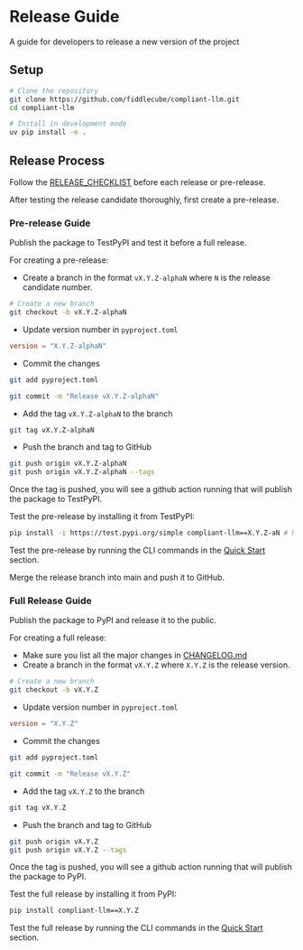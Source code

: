 # Release Guide

A guide for developers to release a new version of the project

## Setup

```bash
# Clone the repository
git clone https://github.com/fiddlecube/compliant-llm.git
cd compliant-llm

# Install in development mode
uv pip install -e .
```

## Release Process

Follow the [RELEASE_CHECKLIST](https://github.com/fiddlecube/compliant-llm/blob/main/RELEASE_CHECKLIST.md) before each release or pre-release.

After testing the release candidate thoroughly, first create a pre-release.

### Pre-release Guide

Publish the package to TestPyPI and test it before a full release.

For creating a pre-release:

- Create a branch in the format `vX.Y.Z-alphaN` where `N` is the release candidate number.

```bash
# Create a new branch
git checkout -b vX.Y.Z-alphaN
```

- Update version number in `pyproject.toml`

```toml
version = "X.Y.Z-alphaN"
```

- Commit the changes

```bash
git add pyproject.toml

git commit -m "Release vX.Y.Z-alphaN"
```

- Add the tag `vX.Y.Z-alphaN` to the branch

```bash
git tag vX.Y.Z-alphaN
```

- Push the branch and tag to GitHub

```bash
git push origin vX.Y.Z-alphaN
git push origin vX.Y.Z-alphaN --tags
```

Once the tag is pushed, you will see a github action running that will publish the package to TestPyPI.

Test the pre-release by installing it from TestPyPI:

```bash
pip install -i https://test.pypi.org/simple compliant-llm==X.Y.Z-aN # Note: make sure to match the version number to install the correct pre-release
```

Test the pre-release by running the CLI commands in the [Quick Start](https://github.com/fiddlecube/compliant-llm/blob/main/docs/quickstart.md) section.

Merge the release branch into main and push it to GitHub.

### Full Release Guide

Publish the package to PyPI and release it to the public.

For creating a full release:

- Make sure you list all the major changes in [CHANGELOG.md](https://github.com/fiddlecube/compliant-llm/blob/main/CHANGELOG.md)
- Create a branch in the format `vX.Y.Z` where `X.Y.Z` is the release version.

```bash
# Create a new branch
git checkout -b vX.Y.Z
```

- Update version number in `pyproject.toml`

```toml
version = "X.Y.Z"
```

- Commit the changes

```bash
git add pyproject.toml

git commit -m "Release vX.Y.Z"
```

- Add the tag `vX.Y.Z` to the branch

```bash
git tag vX.Y.Z
```

- Push the branch and tag to GitHub

```bash
git push origin vX.Y.Z
git push origin vX.Y.Z --tags
```

Once the tag is pushed, you will see a github action running that will publish the package to PyPI.

Test the full release by installing it from PyPI:

```bash
pip install compliant-llm==X.Y.Z
```

Test the full release by running the CLI commands in the [Quick Start](https://github.com/fiddlecube/compliant-llm/blob/main/docs/quickstart.md) section.

